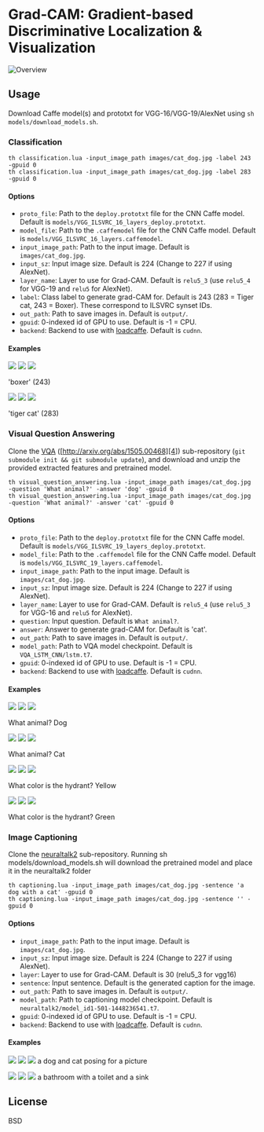 # Grad-CAM: Gradient-based Discriminative Localization & Visualization

![Overview](http://i.imgur.com/qBPR3aM.jpg)

## Usage

Download Caffe model(s) and prototxt for VGG-16/VGG-19/AlexNet using `sh models/download_models.sh`.

### Classification

```
th classification.lua -input_image_path images/cat_dog.jpg -label 243 -gpuid 0
th classification.lua -input_image_path images/cat_dog.jpg -label 283 -gpuid 0
```

#### Options

- `proto_file`: Path to the `deploy.prototxt` file for the CNN Caffe model. Default is `models/VGG_ILSVRC_16_layers_deploy.prototxt`.
- `model_file`: Path to the `.caffemodel` file for the CNN Caffe model. Default is `models/VGG_ILSVRC_16_layers.caffemodel`.
- `input_image_path`: Path to the input image. Default is `images/cat_dog.jpg`.
- `input_sz`: Input image size. Default is 224 (Change to 227 if using AlexNet).
- `layer_name`: Layer to use for Grad-CAM. Default is `relu5_3` (use `relu5_4` for VGG-19 and `relu5` for AlexNet).
- `label`: Class label to generate grad-CAM for. Default is 243 (283 = Tiger cat, 243 = Boxer). These correspond to ILSVRC synset IDs.
- `out_path`: Path to save images in. Default is `output/`.
- `gpuid`: 0-indexed id of GPU to use. Default is -1 = CPU.
- `backend`: Backend to use with [loadcaffe][3]. Default is `cudnn`.

#### Examples

![](http://i.imgur.com/OAoSQYT.png)
![](http://i.imgur.com/iZuijZy.png)
![](http://i.imgur.com/o7RStQm.png)

'boxer' (243)

![](http://i.imgur.com/OAoSQYT.png)
![](http://i.imgur.com/NzXRy5E.png)
![](http://i.imgur.com/fP0Dd87.png)

'tiger cat' (283)

### Visual Question Answering

Clone the [VQA][5] ([http://arxiv.org/abs/1505.00468][4]) sub-repository (`git submodule init && git submodule update`), and download and unzip the provided extracted features and pretrained model.

```
th visual_question_answering.lua -input_image_path images/cat_dog.jpg -question 'What animal?' -answer 'dog' -gpuid 0
th visual_question_answering.lua -input_image_path images/cat_dog.jpg -question 'What animal?' -answer 'cat' -gpuid 0

```

#### Options

- `proto_file`: Path to the `deploy.prototxt` file for the CNN Caffe model. Default is `models/VGG_ILSVRC_19_layers_deploy.prototxt`.
- `model_file`: Path to the `.caffemodel` file for the CNN Caffe model. Default is `models/VGG_ILSVRC_19_layers.caffemodel`.
- `input_image_path`: Path to the input image. Default is `images/cat_dog.jpg`.
- `input_sz`: Input image size. Default is 224 (Change to 227 if using AlexNet).
- `layer_name`: Layer to use for Grad-CAM. Default is `relu5_4` (use `relu5_3` for VGG-16 and `relu5` for AlexNet).
- `question`: Input question. Default is `What animal?`.
- `answer`: Answer to generate grad-CAM for. Default is 'cat'.
- `out_path`: Path to save images in. Default is `output/`.
- `model_path`: Path to VQA model checkpoint. Default is `VQA_LSTM_CNN/lstm.t7`.
- `gpuid`: 0-indexed id of GPU to use. Default is -1 = CPU.
- `backend`: Backend to use with [loadcaffe][3]. Default is `cudnn`.

#### Examples

![](http://i.imgur.com/OAoSQYT.png)
![](http://i.imgur.com/QBTstax.png)
![](http://i.imgur.com/NRyhfdL.png)

What animal? Dog

![](http://i.imgur.com/OAoSQYT.png)
![](http://i.imgur.com/hqBWRAm.png)
![](http://i.imgur.com/lwj5oAX.png)

What animal? Cat

![](http://i.imgur.com/CUIiOrd.png)
![](http://i.imgur.com/6oS8lQp.png)
![](http://i.imgur.com/1za35Sj.png)

What color is the hydrant? Yellow

![](http://i.imgur.com/CUIiOrd.png)
![](http://i.imgur.com/UY8moms.png)
![](http://i.imgur.com/DDsMv7A.png)

What color is the hydrant? Green

### Image Captioning

Clone the [neuraltalk2][6] sub-repository. Running sh models/download_models.sh will download the pretrained model and place it in the neuraltalk2 folder

```
th captioning.lua -input_image_path images/cat_dog.jpg -sentence 'a dog with a cat' -gpuid 0
th captioning.lua -input_image_path images/cat_dog.jpg -sentence '' -gpuid 0

```
#### Options

- `input_image_path`: Path to the input image. Default is `images/cat_dog.jpg`.
- `input_sz`: Input image size. Default is 224 (Change to 227 if using AlexNet).
- `layer`: Layer to use for Grad-CAM. Default is 30 (relu5_3 for vgg16)
- `sentence`: Input sentence. Default is the generated caption for the image.
- `out_path`: Path to save images in. Default is `output/`.
- `model_path`: Path to captioning model checkpoint. Default is `neuraltalk2/model_id1-501-1448236541.t7`.
- `gpuid`: 0-indexed id of GPU to use. Default is -1 = CPU.
- `backend`: Backend to use with [loadcaffe][3]. Default is `cudnn`.

#### Examples

![](http://i.imgur.com/OAoSQYT.png)
![](http://i.imgur.com/nRYCRd8.png)
![](http://i.imgur.com/vHyFqJi.png)
a dog and cat posing for a picture

![](http://i.imgur.com/gE6VXql.png)
![](http://i.imgur.com/AsYkclC.png)
![](http://i.imgur.com/eg9YpzD.png)
a bathroom with a toilet and a sink

## License

BSD

[3]: https://github.com/szagoruyko/loadcaffe
[4]: http://arxiv.org/abs/1505.00468
[5]: https://github.com/VT-vision-lab/VQA_LSTM_CNN
[6]: https://github.com/karpathy/neuraltalk2 
